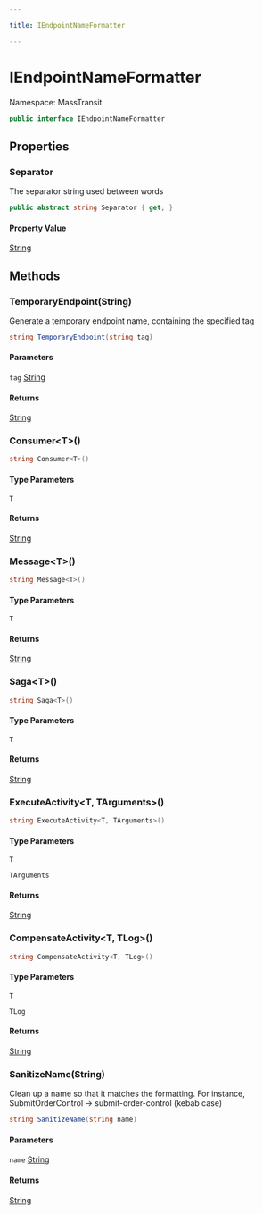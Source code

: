 ```yaml
---

title: IEndpointNameFormatter

---
```


# IEndpointNameFormatter

Namespace: MassTransit

```csharp
public interface IEndpointNameFormatter
```

## Properties

### **Separator**

The separator string used between words

```csharp
public abstract string Separator { get; }
```

#### Property Value

[String](https://learn.microsoft.com/en-us/dotnet/api/system.string)<br/>

## Methods

### **TemporaryEndpoint(String)**

Generate a temporary endpoint name, containing the specified tag

```csharp
string TemporaryEndpoint(string tag)
```

#### Parameters

`tag` [String](https://learn.microsoft.com/en-us/dotnet/api/system.string)<br/>

#### Returns

[String](https://learn.microsoft.com/en-us/dotnet/api/system.string)<br/>

### **Consumer\<T\>()**

```csharp
string Consumer<T>()
```

#### Type Parameters

`T`<br/>

#### Returns

[String](https://learn.microsoft.com/en-us/dotnet/api/system.string)<br/>

### **Message\<T\>()**

```csharp
string Message<T>()
```

#### Type Parameters

`T`<br/>

#### Returns

[String](https://learn.microsoft.com/en-us/dotnet/api/system.string)<br/>

### **Saga\<T\>()**

```csharp
string Saga<T>()
```

#### Type Parameters

`T`<br/>

#### Returns

[String](https://learn.microsoft.com/en-us/dotnet/api/system.string)<br/>

### **ExecuteActivity\<T, TArguments\>()**

```csharp
string ExecuteActivity<T, TArguments>()
```

#### Type Parameters

`T`<br/>

`TArguments`<br/>

#### Returns

[String](https://learn.microsoft.com/en-us/dotnet/api/system.string)<br/>

### **CompensateActivity\<T, TLog\>()**

```csharp
string CompensateActivity<T, TLog>()
```

#### Type Parameters

`T`<br/>

`TLog`<br/>

#### Returns

[String](https://learn.microsoft.com/en-us/dotnet/api/system.string)<br/>

### **SanitizeName(String)**

Clean up a name so that it matches the formatting.
 For instance, SubmitOrderControl -&gt; submit-order-control (kebab case)

```csharp
string SanitizeName(string name)
```

#### Parameters

`name` [String](https://learn.microsoft.com/en-us/dotnet/api/system.string)<br/>

#### Returns

[String](https://learn.microsoft.com/en-us/dotnet/api/system.string)<br/>

